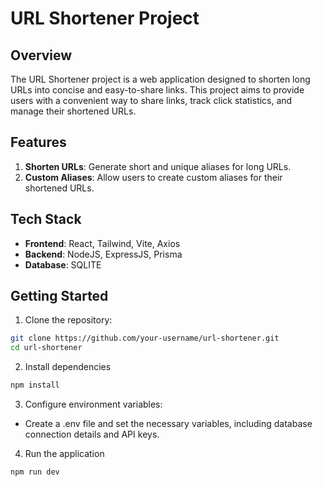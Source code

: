 # URL Shortener Project

## Overview

The URL Shortener project is a web application designed to shorten long URLs into concise and easy-to-share links. This project aims to provide users with a convenient way to share links, track click statistics, and manage their shortened URLs.

## Features

1. **Shorten URLs**: Generate short and unique aliases for long URLs.
2. **Custom Aliases**: Allow users to create custom aliases for their shortened URLs.


## Tech Stack

- **Frontend**: React, Tailwind, Vite, Axios
- **Backend**: NodeJS, ExpressJS, Prisma
- **Database**: SQLITE


## Getting Started

1. Clone the repository:

  ```bash
  git clone https://github.com/your-username/url-shortener.git
  cd url-shortener
  ```

2. Install dependencies

  ```bash
  npm install
  ```

3. Configure environment variables:

  - Create a .env file and set the necessary variables, including database connection details and API keys.

4. Run the application

  ```bash
  npm run dev
  ```